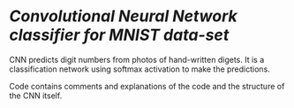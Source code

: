 # *Convolutional Neural Network classifier for MNIST data-set*
  


CNN predicts digit numbers from photos of hand-written digets. It is a classification network using softmax activation to make the predictions.

Code contains comments and explanations of the code and the structure of the CNN itself. 
